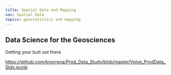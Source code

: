 ```yaml
---
title: Spatial Data and Mapping
nav: Spatial Data
topics: geostatistics and mapping
---
```


## Data Science for the Geosciences
Getting your butt out there

https://github.com/knorrena/Prod_Data_Study/blob/master/Volve_ProdData_Stdy.ipynb